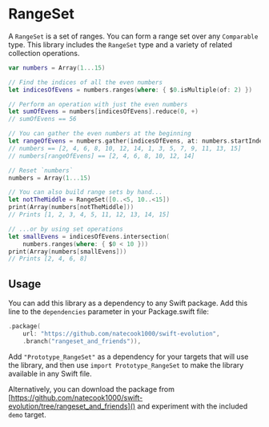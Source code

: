 # RangeSet

A `RangeSet` is a set of ranges. 
You can form a range set over any `Comparable` type. 
This library includes the `RangeSet` type and a variety of related collection operations.

```swift
var numbers = Array(1...15)

// Find the indices of all the even numbers
let indicesOfEvens = numbers.ranges(where: { $0.isMultiple(of: 2) })

// Perform an operation with just the even numbers
let sumOfEvens = numbers[indicesOfEvens].reduce(0, +)
// sumOfEvens == 56

// You can gather the even numbers at the beginning
let rangeOfEvens = numbers.gather(indicesOfEvens, at: numbers.startIndex)
// numbers == [2, 4, 6, 8, 10, 12, 14, 1, 3, 5, 7, 9, 11, 13, 15]
// numbers[rangeOfEvens] == [2, 4, 6, 8, 10, 12, 14]

// Reset `numbers`
numbers = Array(1...15)

// You can also build range sets by hand...
let notTheMiddle = RangeSet([0..<5, 10..<15])
print(Array(numbers[notTheMiddle]))
// Prints [1, 2, 3, 4, 5, 11, 12, 13, 14, 15]

// ...or by using set operations
let smallEvens = indicesOfEvens.intersection(
    numbers.ranges(where: { $0 < 10 }))
print(Array(numbers[smallEvens]))
// Prints [2, 4, 6, 8]
```

## Usage

You can add this library as a dependency to any Swift package. 
Add this line to the `dependencies` parameter in your Package.swift file:

```swift
.package(
    url: "https://github.com/natecook1000/swift-evolution",
    .branch("rangeset_and_friends")),
```

Add `"Prototype_RangeSet"` as a dependency for your targets that will use the library, 
and then use `import Prototype_RangeSet` to make the library available in any Swift file.

Alternatively, you can download the package from 
[https://github.com/natecook1000/swift-evolution/tree/rangeset_and_friends]() 
and experiment with the included `demo` target.

